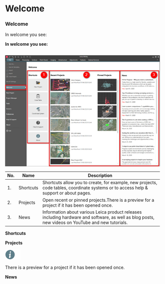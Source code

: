 # Welcome

### Welcome

In welcome you see:

**In welcome you see:**

|  |  |
| --- | --- |

![Image](graphics/00755143.jpg)

| No. | Name | Description |
| --- | --- | --- |
| 1. | Shortcuts | Shortcuts allow you to create, for example, new projects, code tables, coordinate systems or to access help & support or about pages. |
| 2. | Projects | Open recent or pinned projects.There is a preview for a project if it has been opened once. |
| 3. | News | Information about various Leica product releases including hardware and software, as well as blog posts, new videos on YouTube and new tutorials. |

**Shortcuts**

**Projects**

![Image](./data/icons/note.gif)

There is a preview for a project if it has been opened once.

**News**

